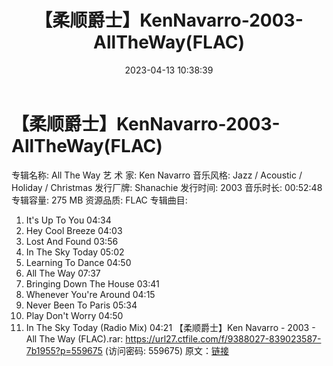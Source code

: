 ﻿---
title: 【柔顺爵士】KenNavarro-2003-AllTheWay(FLAC)
date: 2023-04-13 10:38:39
categories: 古典音乐、新世纪、纯音雅乐
tags: 纯音雅乐
---
# 【柔顺爵士】KenNavarro-2003-AllTheWay(FLAC)

专辑名称: All The Way
艺 术 家: Ken Navarro
音乐风格: Jazz / Acoustic / Holiday / Christmas
发行厂牌: Shanachie
发行时间: 2003
音乐时长: 00:52:48
专辑容量: 275 MB
资源品质: FLAC
专辑曲目:
01. It's Up To You 04:34
02. Hey Cool Breeze 04:03
03. Lost And Found 03:56
04. In The Sky Today 05:02
05. Learning To Dance 04:50
06. All The Way 07:37
07. Bringing Down The House 03:41
08. Whenever You're Around 04:15
09. Never Been To Paris 05:34
10. Play Don't Worry 04:50
11. In The Sky Today (Radio Mix) 04:21
【柔顺爵士】Ken Navarro - 2003 - All The Way (FLAC).rar: https://url27.ctfile.com/f/9388027-839023587-7b1955?p=559675
(访问密码: 559675)
原文：[链接](https://blog.sina.com.cn/s/blog_1647c7e76010311fk.html)